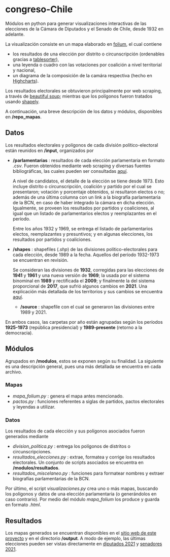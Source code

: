 # congreso-Chile
Módulos en python para generar visualizaciones interactivas de las elecciones de la Cámara de Diputados y el Senado de Chile, desde 1932 en adelante.

La visualización consiste en un mapa elaborado en [folium](https://python-visualization.github.io/folium/), el cual contiene 
* los resultados de una elección por distrito o circunscripción (ordenables gracias a [tablesorter](https://mottie.github.io/tablesorter/docs/)),
* una leyenda o cuadro con las votaciones por coalición a nivel territorial y nacional, 
* un diagrama de la composición de la camára respectiva (hecho en [Highcharts](https://www.highcharts.com/)).  

Los resultados electorales se obtuvieron principalmente por web scraping, a través de [beautiful soup](https://www.crummy.com/software/BeautifulSoup/bs4/doc/); mientras que los polígonos fueron tratados usando [shapely](https://shapely.readthedocs.io/en/stable/manual.html).

A continuación, una breve descripción de los datos y módulos, disponibles en **/repo_mapas**.

## Datos
Los resultados electorales y polígonos de cada división político-electoral están reunidos en **/input**, organizados por
* **/parlamentarias** : resultados de cada elección parlamentaria en formato *.csv*. Fueron obtenidos mediante web scraping y diversas fuentes bibliográficas, las cuales pueden ser consultadas [aquí](/fuentes.html).  
	
  A nivel de candidatos, el detalle de la elección se tiene desde 1973. Esto incluye distrito o circunscripción, coalición y partido por el cual se presentaron; votación y porcentaje obtenidos, si resultaron electos o no; además de una última columna con un link a la biografía parlamentaria de la BCN, en caso de haber integrado la cámara en dicha elección. Igualmente, se proveen los resultados por partidos y coaliciones, al igual que un listado de parlamentarios electos y reemplazantes en el período.  
  
  Entre los años 1932 y 1969, se entrega el listado de parlamentarios electos, reemplazantes y presuntivos; y en algunas elecciones, los resultados por partidos y coaliciones.
    
* **/shapes** : shapefiles (*.shp*) de las divisiones político-electorales para cada elección, desde 1989 a la fecha. Aquellos del período 1932-1973 se encuentran en revisión.
  	
  Se consideran las divisiones de **1932**, corregidas para las elecciones de **1941** y **1961** y una nueva versión de **1969**; la usada por el sistema binominal en **1989** y rectificada el **2009**; y finalmente la del sistema proporcional de **2017**, que sufrió algunos cambios en **2021**. Una explicación más detallada de los territorios y sus cambios se encuentra [aquí](/sistemas.html). 
  * **/source** : shapefile con el cual se generaron las divisiones entre 1989 y 2021. 

En ambos casos, las carpetas por año están agrupadas según los períodos **1925-1973** (república presidencial) y **1989-presente** (retorno a la democracia).

## Módulos
Agrupados en **/modulos**, estos se exponen según su finalidad. La siguiente es una descripción general, pues una más detallada se encuentra en cada archivo.

### Mapas
* *mapa_folium.py* : genera el mapa antes mencionado.
* *pactos.py* : funciones referentes a siglas de partidos, pactos electorales y leyendas a utilizar.

### Datos
Los resultados de cada elección y sus polígonos asociados fueron generados mediante
* *division_politica.py* : entrega los polígonos de distritos o circunscripciones.
* *resultados_elecciones.py* : extrae, formatea y corrige los resultados electorales. Un conjunto de scripts asociados se encuentra en **/modulos/resultados**.
* *resultados_miscelaneo.py* : funciones para formatear nombres y extraer biografías parlamentarias de la BCN.

Por último, el script *visualizaciones.py* crea uno o más mapas, buscando los polígonos y datos de una elección parlamentaria (o generándolos en caso contrario). Por medio del módulo *mapa_folium* los produce y guarda en formato *.html*.   

## Resultados
Los mapas generados se encuentran disponibles en el [sitio web de este proyecto](https://sebastianriffo.github.io/congreso-chile/) y en el directorio **/output**. A modo de ejemplo, las últimas elecciones pueden ser vistas directamente en [diputados 2021](https://sebastianriffo.github.io/congreso-chile/es/mapas/2022-2026_Diputados.html) y [senadores 2021](https://sebastianriffo.github.io/congreso-chile/es/mapas/2022-2026_Senadores.html). 



